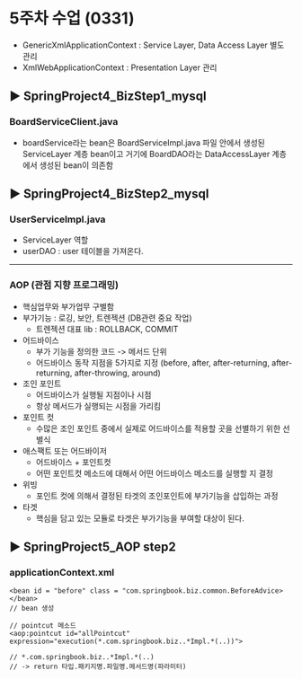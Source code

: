 # 5주차 수업 (0331)

- GenericXmlApplicationContext : Service Layer, Data Access Layer 별도 관리
- XmlWebApplicationContext : Presentation Layer 관리

## ▶ SpringProject4_BizStep1_mysql

### BoardServiceClient.java
- boardService라는 bean은 BoardServiceImpl.java 파일 안에서 생성된 ServiceLayer 계층 bean이고 거기에 BoardDAO라는 DataAccessLayer 계층에서 생성된 bean이 의존함
  
## ▶ SpringProject4_BizStep2_mysql

### UserServiceImpl.java
- ServiceLayer 역할
- userDAO : user 테이블을 가져온다.
<hr>


### AOP (관점 지향 프로그래밍)
- 핵심업무와 부가업무 구별함
- 부가기능 : 로깅, 보안, 트렌젝션 (DB관련 중요 작업)
  - 트렌젝션 대표 lib : ROLLBACK, COMMIT
- 어드바이스
  - 부가 기능을 정의한 코드 -> 메서드 단위
  - 어드바이스 동작 지점을 5가지로 지정 (before, after, after-returning, after-returning, after-throwing, around)
- 조인 포인트
  - 어드바이스가 실행될 지점이나 시점
  - 항상 메서드가 실행되는 시점을 가리킴
- 포인트 컷
  - 수많은 조인 포인트 중에서 실제로 어드바이스를 적용할 곳을 선별하기 위한 선별식
- 애스팩트 또는 어드바이저
  - 어드바이스 + 포인트컷
  - 어떤 포인트컷 메소드에 대해서 어떤 어드바이스 메소드를 실행할 지 결정
- 위빙
  - 포인트 컷에 의해서 결정된 타겟의 조인포인트에 부가기능을 삽입하는 과정
- 타겟
  - 핵심을 담고 있는 모듈로 타겟은 부가기능을 부여할 대상이 된다.

## ▶ SpringProject5_AOP step2

### applicationContext.xml

```
<bean id = "before" class = "com.springbook.biz.common.BeforeAdvice></bean>
// bean 생성
```
```
// pointcut 메소드
<aop:pointcut id="allPointcut" expression="execution(*.com.springbook.biz..*Impl.*(..))"> 

// *.com.springbook.biz..*Impl.*(..)
// -> return 타입.패키지명.파일명.메서드명(파라미터)
```